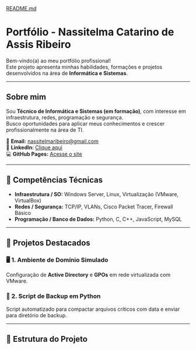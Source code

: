[README.md](https://github.com/user-attachments/files/22723315/README.md)
# Portfólio - Nassitelma Catarino de Assis Ribeiro
 
Bem-vindo(a) ao meu portfólio profissional!  
Este projeto apresenta minhas habilidades, formações e projetos desenvolvidos na área de **Informática e Sistemas**.
 
---
 
##  Sobre mim
Sou **Técnico de Informática e Sistemas (em formação)**, com interesse em infraestrutura, redes, programação e segurança.  
Busco oportunidades para aplicar meus conhecimentos e crescer profissionalmente na área de TI.
 
📧 **Email:** [nassitelmaribeiro@gmail.com](mailto:nassitelmaribeiro@gmail.com)  
💼 **LinkedIn:** [Clique aqui](https://www.linkedin.com/in/SEU_LINKEDIN)  
💻 **GitHub Pages:** [Acesse o site](https://nassitelma.github.io/Portifolio-Nassitelma/)
 
---
 
## 🧠 Competências Técnicas
- **Infraestrutura / SO:** Windows Server, Linux, Virtualização (VMware, VirtualBox)  
- **Redes / Segurança:** TCP/IP, VLANs, Cisco Packet Tracer, Firewall Básico  
- **Programação / Banco de Dados:** Python, C, C++, JavaScript, MySQL  
 
---
 
## 🚀 Projetos Destacados
### 🖥️ 1. Ambiente de Domínio Simulado  
Configuração de **Active Directory** e **GPOs** em rede virtualizada com VMware.
 
### 🐍 2. Script de Backup em Python  
Script automatizado para compactar arquivos críticos com data e enviar para diretório de backup.
 
---
 
## 🧾 Estrutura do Projeto
